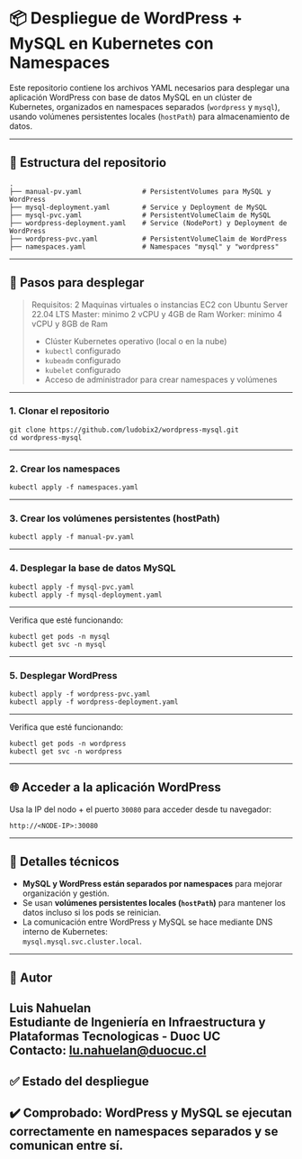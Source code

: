 # 📦 Despliegue de WordPress + MySQL en Kubernetes con Namespaces

Este repositorio contiene los archivos YAML necesarios para desplegar una aplicación WordPress con base de datos MySQL en un clúster de Kubernetes, organizados en namespaces separados (`wordpress` y `mysql`), usando volúmenes persistentes locales (`hostPath`) para almacenamiento de datos.

---
## 📁 Estructura del repositorio
```
.
├── manual-pv.yaml               # PersistentVolumes para MySQL y WordPress
├── mysql-deployment.yaml        # Service y Deployment de MySQL
├── mysql-pvc.yaml               # PersistentVolumeClaim de MySQL
├── wordpress-deployment.yaml    # Service (NodePort) y Deployment de WordPress
├── wordpress-pvc.yaml           # PersistentVolumeClaim de WordPress
├── namespaces.yaml              # Namespaces "mysql" y "wordpress"
```
---

## 🚀 Pasos para desplegar

> Requisitos:
> 2 Maquinas virtuales o instancias EC2 con Ubuntu Server 22.04 LTS
> Master: minimo 2 vCPU y 4GB de Ram 
> Worker: minimo 4 vCPU y 8GB de Ram
> - Clúster Kubernetes operativo (local o en la nube)
> - `kubectl` configurado
> - `kubeadm` configurado
> - `kubelet` configurado
> - Acceso de administrador para crear namespaces y volúmenes
---
### 1. Clonar el repositorio
```
git clone https://github.com/ludobix2/wordpress-mysql.git
cd wordpress-mysql
```
---
### 2. Crear los namespaces
```
kubectl apply -f namespaces.yaml
```
---
### 3. Crear los volúmenes persistentes (hostPath)
```
kubectl apply -f manual-pv.yaml
```
---
### 4. Desplegar la base de datos MySQL
```
kubectl apply -f mysql-pvc.yaml
kubectl apply -f mysql-deployment.yaml
```
---
Verifica que esté funcionando:

```
kubectl get pods -n mysql
kubectl get svc -n mysql
```
---
### 5. Desplegar WordPress

```
kubectl apply -f wordpress-pvc.yaml
kubectl apply -f wordpress-deployment.yaml
```
---
Verifica que esté funcionando:
```
kubectl get pods -n wordpress
kubectl get svc -n wordpress
```
---
## 🌐 Acceder a la aplicación WordPress

Usa la IP del nodo + el puerto `30080` para acceder desde tu navegador:

```
http://<NODE-IP>:30080
```
---
## 🧠 Detalles técnicos

- **MySQL y WordPress están separados por namespaces** para mejorar organización y gestión.
- Se usan **volúmenes persistentes locales (`hostPath`)** para mantener los datos incluso si los pods se reinician.
- La comunicación entre WordPress y MySQL se hace mediante DNS interno de Kubernetes:  
  `mysql.mysql.svc.cluster.local`.
---
## 📌 Autor

**Luis Nahuelan**  
Estudiante de Ingeniería en Infraestructura y Plataformas Tecnologicas - Duoc UC  
Contacto: lu.nahuelan@duocuc.cl
---
## ✅ Estado del despliegue

✔️ Comprobado: WordPress y MySQL se ejecutan correctamente en namespaces separados y se comunican entre sí.
---
